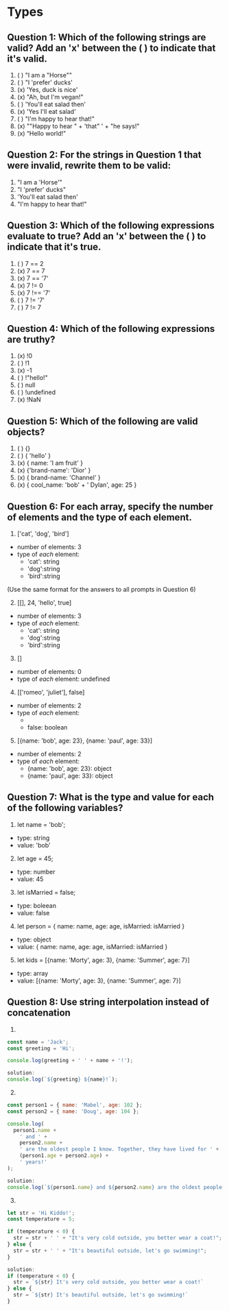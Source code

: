 # Types

## Question 1: Which of the following strings are valid? Add an 'x' between the ( ) to indicate that it's valid.

1. ( ) "I am a "Horse""
2. ( ) "I 'prefer' ducks'
3. (x) 'Yes, duck is nice'
4. (x) "Ah, but I\'m vegan!"
5. ( ) 'You'll eat salad then'
6. (x) 'Yes I\'ll eat salad'
7. ( ) "I'm happy to hear that!"
8. (x) "\"Happy to hear " + 'that" ' + "he says!"
9. (x) “Hello world!”

## Question 2: For the strings in Question 1 that were invalid, rewrite them to be valid:
1. "I am a 'Horse'"
2. "I 'prefer' ducks"
5. 'You\'ll eat salad then'
7. "I\'m happy to hear that!"
## Question 3: Which of the following expressions evaluate to true? Add an 'x' between the ( ) to indicate that it's true.

1. ( ) 7 == 2
2. (x) 7 == 7
3. (x) 7 == '7'
4. (x) 7 != 0
5. (x) 7 !== '7'
6. ( ) 7 != '7'
7. ( ) 7 != 7

## Question 4: Which of the following expressions are truthy?

1. (x) !0
2. ( ) !1
3. (x) -1
4. ( ) !"hello!"
5. ( ) null
6. ( ) !undefined
7. (x) !NaN

## Question 5: Which of the following are valid objects?

1. ( ) {}
2. ( ) { 'hello' }
3. (x) { name: 'I am fruit' }
4. (x) {'brand-name': 'Dior' }
5. (x) { brand-name: 'Channel' }
6. (x) { cool_name: 'bob' + ' Dylan', age: 25 }

## Question 6: For each array, specify the number of elements and the type of each element.

1. ['cat', 'dog', 'bird']

- number of elements: 3
- type of _each_ element:
  - 'cat': string
  - 'dog':string
  - 'bird':string

(Use the same format for the answers to all prompts in Question 6)

2. [[], 24, 'hello', true]
- number of elements: 3
- type of _each_ element:
  - 'cat': string
  - 'dog':string
  - 'bird':string
3. []
- number of elements: 0
- type of _each_ element: undefined
4. [['romeo', 'juliet'], false]
- number of elements: 2
- type of _each_ element:
  - ['romeo','juliet']: array
  - false: boolean
5. [{name: 'bob', age: 23}, {name: 'paul', age: 33}]
- number of elements: 2
- type of _each_ element:
  - {name: 'bob', age: 23}: object
  - {name: 'paul', age: 33}: object
## Question 7: What is the type and value for each of the following variables?

1. let name = 'bob';

- type: string
- value: 'bob'

2. let age = 45;
- type: number
- value: 45

3. let isMarried = false;
- type: boleean
- value: false
4. let person = { name: name, age: age, isMarried: isMarried }
- type: object
- value: { name: name, age: age, isMarried: isMarried }
5. let kids = [{name: 'Morty', age: 3}, {name: 'Summer', age: 7}]
- type: array
- value: [{name: 'Morty', age: 3}, {name: 'Summer', age: 7}]
## Question 8: Use string interpolation instead of concatenation

1.

```js
const name = 'Jack';
const greeting = 'Hi';

console.log(greeting + ' ' + name + '!');

solution:
console.log(`${greeting} ${name}!`);

```

2.

```js
const person1 = { name: 'Mabel', age: 102 };
const person2 = { name: 'Doug', age: 104 };

console.log(
  person1.name +
    ' and ' +
    person2.name +
    ' are the oldest people I know. Together, they have lived for ' +
    (person1.age + person2.age) +
    ' years!'
);

solution:
console.log(`${person1.name} and ${person2.name} are the oldest people I know. Together, they have lived for ${person1.age + person2.age} years!`);
```


3.

```js
let str = 'Hi Kiddo!';
const temperature = 5;

if (temperature < 0) {
  str = str + ' ' + "It's very cold outside, you better wear a coat!";
} else {
  str = str + ' ' + "It's beautiful outside, let's go swimming!";
}

solution:
if (temperature < 0) {
  str = `${str} It's very cold outside, you better wear a coat!`
} else {
  str = `${str} It's beautiful outside, let's go swimming!`
}



```
